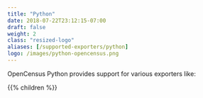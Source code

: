 ```yaml
---
title: "Python"
date: 2018-07-22T23:12:15-07:00
draft: false
weight: 2
class: "resized-logo"
aliases: [/supported-exporters/python]
logo: /images/python-opencensus.png
---
```


OpenCensus Python provides support for various exporters like:

{{% children %}}
